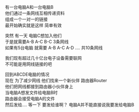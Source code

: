 有一台电脑A和一台电脑B  
他们通过一条网线互相传递资料  
组成一个一对一的链接  
最开始确实就是这样 简单有效  

突然 有一天 电脑C想加入他们  
于是就需要A-B A-C B-C 3条网线  
如果有5台电脑 就需要 A-B A-C A-D .... 共10条网线  

我们现有超过几十亿台电子设备需要联网  
不可能是用网线链接的吧  

回到ABCDE电脑的情况  
现在 为了减少网线 他们找来一个新伙伴 路由器Router  
他们把网线都接到路由器小伙伴身上  
当电脑A想发文件给电脑B时  
路由器会接受电脑A的文件  
然后发给.... 
等一下 要发给谁啊？
电脑A并不能直接说我要发给电脑B
